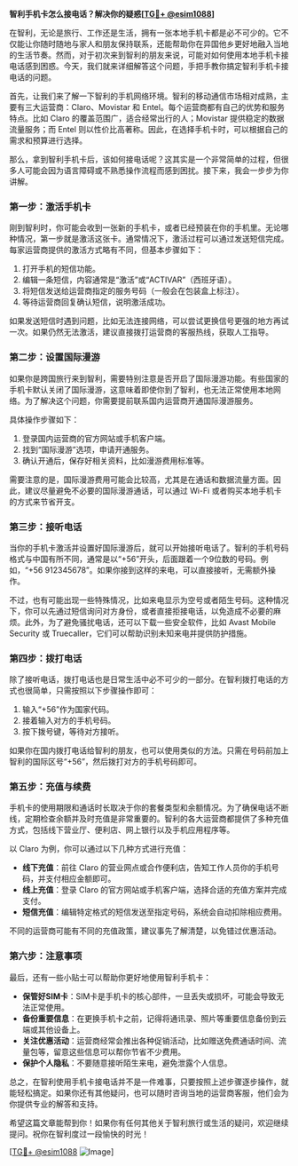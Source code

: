 **智利手机卡怎么接电话？解决你的疑惑[[TG💪+ @esim1088](https://t.me/s/esim1088)]**

在智利，无论是旅行、工作还是生活，拥有一张本地手机卡都是必不可少的。它不仅能让你随时随地与家人和朋友保持联系，还能帮助你在异国他乡更好地融入当地的生活节奏。然而，对于初次来到智利的朋友来说，可能对如何使用本地手机卡接电话感到困惑。今天，我们就来详细解答这个问题，手把手教你搞定智利手机卡接电话的问题。

首先，让我们来了解一下智利的手机网络环境。智利的移动通信市场相对成熟，主要有三大运营商：Claro、Movistar 和 Entel。每个运营商都有自己的优势和服务特点。比如 Claro 的覆盖范围广，适合经常出行的人；Movistar 提供稳定的数据流量服务；而 Entel 则以性价比高著称。因此，在选择手机卡时，可以根据自己的需求和预算进行选择。

那么，拿到智利手机卡后，该如何接电话呢？这其实是一个非常简单的过程，但很多人可能会因为语言障碍或不熟悉操作流程而感到困扰。接下来，我会一步步为你讲解。

### **第一步：激活手机卡**

刚到智利时，你可能会收到一张新的手机卡，或者已经预装在你的手机里。无论哪种情况，第一步就是激活这张卡。通常情况下，激活过程可以通过发送短信完成。每家运营商提供的激活方式略有不同，但基本步骤如下：

1. 打开手机的短信功能。
2. 编辑一条短信，内容通常是“激活”或“ACTIVAR”（西班牙语）。
3. 将短信发送给运营商指定的服务号码（一般会在包装盒上标注）。
4. 等待运营商回复确认短信，说明激活成功。

如果发送短信时遇到问题，比如无法连接网络，可以尝试更换信号更强的地方再试一次。如果仍然无法激活，建议直接拨打运营商的客服热线，获取人工指导。

### **第二步：设置国际漫游**

如果你是跨国旅行来到智利，需要特别注意是否开启了国际漫游功能。有些国家的手机卡默认关闭了国际漫游，这意味着即使你到了智利，也无法正常使用本地网络。为了解决这个问题，你需要提前联系国内运营商开通国际漫游服务。

具体操作步骤如下：

1. 登录国内运营商的官方网站或手机客户端。
2. 找到“国际漫游”选项，申请开通服务。
3. 确认开通后，保存好相关资料，比如漫游费用标准等。

需要注意的是，国际漫游费用可能会比较高，尤其是在通话和数据流量方面。因此，建议尽量避免不必要的国际漫游通话，可以通过 Wi-Fi 或者购买本地手机卡的方式来节省开支。

### **第三步：接听电话**

当你的手机卡激活并设置好国际漫游后，就可以开始接听电话了。智利的手机号码格式与中国有所不同，通常是以“+56”开头，后面跟着一个9位数的号码。例如，“+56 912345678”。如果你接到这样的来电，可以直接接听，无需额外操作。

不过，也有可能出现一些特殊情况，比如来电显示为空号或者陌生号码。这种情况下，你可以先通过短信询问对方身份，或者直接拒接电话，以免造成不必要的麻烦。此外，为了避免骚扰电话，还可以下载一些安全软件，比如 Avast Mobile Security 或 Truecaller，它们可以帮助识别未知来电并提供防护措施。

### **第四步：拨打电话**

除了接听电话，拨打电话也是日常生活中必不可少的一部分。在智利拨打电话的方式也很简单，只需按照以下步骤操作即可：

1. 输入“+56”作为国家代码。
2. 接着输入对方的手机号码。
3. 按下拨号键，等待对方接听。

如果你在国内拨打电话给智利的朋友，也可以使用类似的方法。只需在号码前加上智利的国际区号“+56”，然后拨打对方的手机号码即可。

### **第五步：充值与续费**

手机卡的使用期限和通话时长取决于你的套餐类型和余额情况。为了确保电话不断线，定期检查余额并及时充值是非常重要的。智利的各大运营商都提供了多种充值方式，包括线下营业厅、便利店、网上银行以及手机应用程序等。

以 Claro 为例，你可以通过以下几种方式进行充值：

- **线下充值**：前往 Claro 的营业网点或合作便利店，告知工作人员你的手机号码，并支付相应金额即可。
- **线上充值**：登录 Claro 的官方网站或手机客户端，选择合适的充值方案并完成支付。
- **短信充值**：编辑特定格式的短信发送至指定号码，系统会自动扣除相应费用。

不同的运营商可能有不同的充值政策，建议事先了解清楚，以免错过优惠活动。

### **第六步：注意事项**

最后，还有一些小贴士可以帮助你更好地使用智利手机卡：

- **保管好SIM卡**：SIM卡是手机卡的核心部件，一旦丢失或损坏，可能会导致无法正常使用。
- **备份重要信息**：在更换手机卡之前，记得将通讯录、照片等重要信息备份到云端或其他设备上。
- **关注优惠活动**：运营商经常会推出各种促销活动，比如赠送免费通话时间、流量包等，留意这些信息可以帮你节省不少费用。
- **保护个人隐私**：不要随意接听陌生来电，避免泄露个人信息。

总之，在智利使用手机卡接电话并不是一件难事，只要按照上述步骤逐步操作，就能轻松搞定。如果你还有其他疑问，也可以随时咨询当地的运营商客服，他们会为你提供专业的解答和支持。

希望这篇文章能帮到你！如果你有任何其他关于智利旅行或生活的疑问，欢迎继续提问。祝你在智利度过一段愉快的时光！

[[TG💪+ @esim1088](https://t.me/s/esim1088) ![Image](https://i.postimg.cc/4NQfJmqS/Snipaste-2025-05-13-00-14-12.png)]